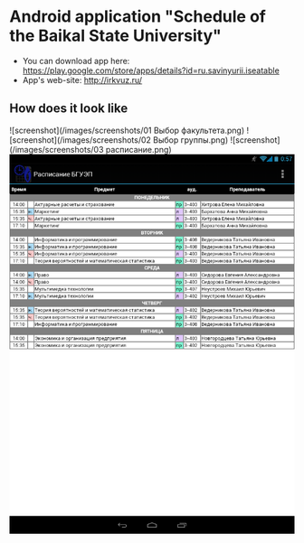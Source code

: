 # Android application "Schedule of the Baikal State University"

- You can download app here: https://play.google.com/store/apps/details?id=ru.savinyurii.iseatable
- App's web-site: http://irkvuz.ru/

## How does it look like

![screenshot](/images/screenshots/01 Выбор факультета.png)
![screenshot](/images/screenshots/02 Выбор группы.png)
![screenshot](/images/screenshots/03 расписание.png)
![screenshot](/images/screenshots/tablet7.png)
